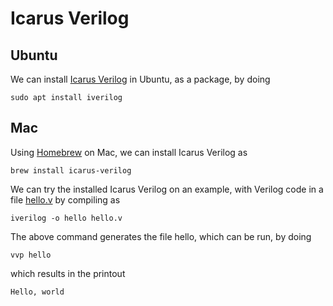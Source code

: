 # Icarus Verilog

## Ubuntu

We can install [Icarus Verilog](http://iverilog.icarus.com/) in Ubuntu, as a package, by doing

    sudo apt install iverilog

## Mac

Using [Homebrew](https://brew.sh/) on Mac, we can install Icarus Verilog as

    brew install icarus-verilog

We can try the installed Icarus Verilog on an example, with Verilog code in a file
[hello.v](../hello/verilog/hello.v) by compiling as

    iverilog -o hello hello.v

The above command generates the file hello, which can be run, by doing

    vvp hello

which results in the printout

    Hello, world


